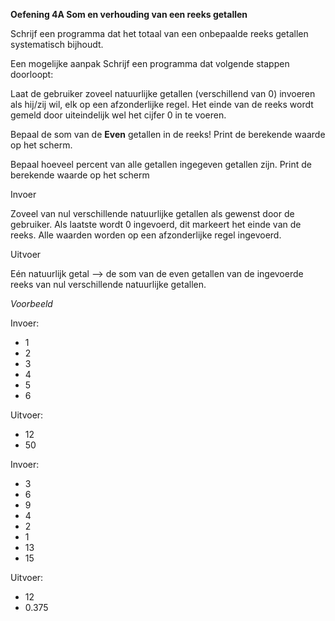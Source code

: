 **Oefening 4A Som en verhouding van een reeks getallen**

Schrijf een programma dat het totaal van een onbepaalde reeks getallen systematisch bijhoudt.

Een mogelijke aanpak
Schrijf een programma dat volgende stappen doorloopt:

Laat de gebruiker zoveel natuurlijke getallen (verschillend van 0) invoeren als hij/zij wil, elk op een afzonderlijke regel.
Het einde van de reeks wordt gemeld door uiteindelijk wel het cijfer 0 in te voeren.

Bepaal de som van de **Even** getallen in de reeks!
Print de berekende waarde op het scherm.

Bepaal hoeveel percent van alle getallen ingegeven getallen zijn.
Print de berekende waarde op het scherm

Invoer

Zoveel van nul verschillende natuurlijke getallen als gewenst door de gebruiker.
Als laatste wordt 0 ingevoerd, dit markeert het einde van de reeks.
Alle waarden worden op een afzonderlijke regel ingevoerd.

Uitvoer

Eén natuurlijk getal –> de som van de even getallen van de ingevoerde reeks van nul verschillende natuurlijke getallen.


*Voorbeeld*

Invoer:
* 1
* 2
* 3
* 4
* 5
* 6

Uitvoer:
* 12
* 50

Invoer:
* 3
* 6
* 9
* 4
* 2
* 1
* 13
* 15

Uitvoer:
* 12
* 0.375


